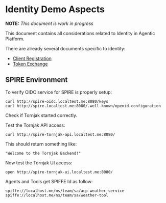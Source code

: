 # Identity Demo Aspects

**NOTE:** *This document is work in progress*

This document contains all considerations related to Identity in Agentic Platform.

There are already several documents specific to identity:

* [Client Registration](../kagenti/examples/identity/kagenti_client_registration/README.md)
* [Token Exchange](../kagenti/examples/identity/token_exchange.md)

## SPIRE Environment

To verify OIDC service for SPIRE is properly setup:

```shell
curl http://spire-oidc.localtest.me:8080/keys
curl http://spire.localtest.me:8080/.well-known/openid-configuration
```

Check if Tornjak started correctly.

Test the Tornjak API access:

```shell
curl http://spire-tornjak-api.localtest.me:8080/
```

This should return something like:

```console
"Welcome to the Tornjak Backend!"
```

Now test the Tornjak UI access:

```shell
open http://spire-tornjak-ui.localtest.me:8080/
```

Agents and Tools get SPIFFE Id as follow:

```console
spiffe://localhost.me/ns/team/sa/acp-weather-service
spiffe://localhost.me/ns/team/sa/weather-tool
```
